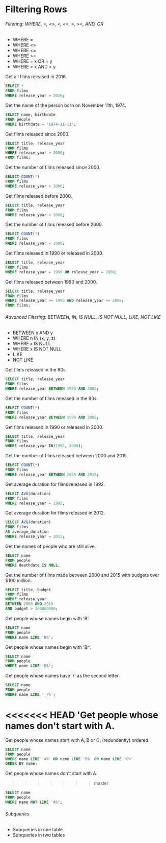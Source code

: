 # Filtering Rows
###### Filtering: WHERE, =, <>, <, <=, >, >=, AND, OR
- WHERE =
- WHERE <>
- WHERE <=
- WHERE >=
- WHERE = x OR = y  
- WHERE > x AND < y

Get all films released in 2016.
```sql
SELECT *
FROM films
WHERE release_year = 2016;
```

Get the name of the person born on November 11th, 1974.
```sql
SELECT name, birthdate
FROM people
WHERE birthdate = '1974-11-11';
```

Get films released since 2000.
```sql
SELECT title, release_year
FROM films
WHERE release_year > 2000;
FROM films;
```

Get the number of films released since 2000.
```sql
SELECT COUNT(*)
FROM films
WHERE release_year > 2000;
```

Get films released before 2000.
```sql
SELECT title, release_year
FROM films
WHERE release_year < 2000;
```

Get the number of films released before 2000.
```sql
SELECT COUNT(*)
FROM films
WHERE release_year < 2000;
```

Get films released in 1990 or released in 2000.
```sql
SELECT title, release_year
FROM films
WHERE release_year = 1990 OR release_year = 2000;
```

Get films released between 1990 and 2000.
```sql
SELECT title, release_year
FROM films
WHERE release_year >= 1990 AND release_year <= 2000;
FROM films;
```

###### Advanced Filtering: BETWEEN, IN, IS NULL, IS NOT NULL, LIKE, NOT LIKE
- BETWEEN x AND y
- WHERE n IN (x, y, z)
- WHERE x IS NULL
- WHERE x IS NOT NULL
- LIKE
- NOT LIKE

Get films released in the 90s.
```sql
SELECT title, release_year
FROM films
WHERE release_year BETWEEN 1990 AND 2000;
```

Get the number of films released in the 90s.
```sql
SELECT COUNT(*)
FROM films
WHERE release_year BETWEEN 1990 AND 2000;
```

Get films released in 1990 or released in 2000.
```sql
SELECT title, release_year
FROM films
WHERE release_year IN(1990, 2000);
```

Get the number of films released between 2000 and 2015.
```sql
SELECT COUNT(*)
FROM films
WHERE release_year BETWEEN 2000 AND 2015;
```

Get average duration for films released in 1992.
```sql
SELECT AVG(duration)
FROM films
WHERE release_year = 1992;
```

Get average duration for films released in 2012.
```sql
SELECT AVG(duration)
FROM films
AS average_duration
WHERE release_year = 2012;
```

Get the names of people who are still alive.
```sql
SELECT name
FROM people
WHERE deathdate IS NULL;
```

Get the number of films made between 2000 and 2015 with budgets over $100 million.
```sql
SELECT title, budget
FROM films
WHERE release_year
BETWEEN 2000 AND 2015
AND budget > 100000000;
```

Get people whose names begin with 'B'.
```sql
SELECT name
FROM people
WHERE name LIKE 'B%';
```

Get people whose names begin with 'Br'.
```sql
SELECT name
FROM people
WHERE name LIKE 'B%';
```

Get people whose names have 'r' as the second letter.
```sql
SELECT name
FROM people
WHERE name LIKE '_r%';
```

<<<<<<< HEAD
'Get people whose names don't start with A.
=======
Get people whose names start with A, B or C, (redundantly) ordered.
```sql
SELECT name
FROM people
WHERE name LIKE 'A%' OR name LIKE 'B%' OR name LIKE 'C%'
ORDER BY name;
```
Get people whose names don't start with A.
>>>>>>> master
```sql
SELECT name
FROM people
WHERE name NOT LIKE 'A%';
```

###### Subqueries
- Subqueries in one table
- Subqueries in two tables
